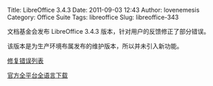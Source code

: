 Title: LibreOffice 3.4.3
Date: 2011-09-03 12:43
Author: lovenemesis
Category: Office Suite
Tags: libreoffice
Slug: libreoffice-343

文档基金会发布 LibreOffice 3.4.3 版本，针对用户的反馈修正了部分错误。

该版本是为生产环境布属发布的维护版本，所以并未引入新功能。

[修复错误列表](http://wiki.documentfoundation.org/Releases/3.4.3_info_about_fixes)

[官方全平台全语言下载](http://www.libreoffice.org/download/)

